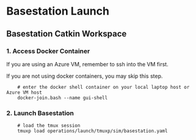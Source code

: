 # Basestation Launch

## Basestation Catkin Workspace

### 1. Access Docker Container

If you are using an Azure VM, remember to ssh into the VM first.

If you are not using docker containers, you may skip this step.

        # enter the docker shell container on your local laptop host or Azure VM host
        docker-join.bash --name gui-shell

### 2. Launch Basestation

        # load the tmux session
        tmuxp load operations/launch/tmuxp/sim/basestation.yaml

